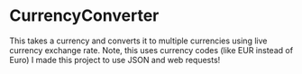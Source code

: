 # CurrencyConverter

This takes a currency and converts it to multiple currencies using live currency exchange rate. Note, this uses currency codes (like EUR instead of Euro) I made this project to use JSON and web requests!
